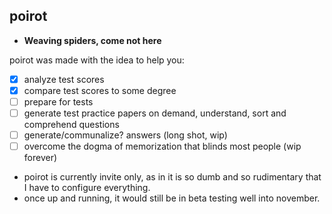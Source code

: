 ## poirot
- **Weaving spiders, come not here**

poirot was made with the idea to help you:
- [x] analyze test scores
- [x] compare test scores to some degree
- [ ] prepare for tests
- [ ] generate test practice papers on demand, understand, sort and comprehend questions
- [ ] generate/communalize? answers (long shot, wip)
- [ ] overcome the dogma of memorization that blinds most people (wip forever)

- poirot is currently invite only, as in it is so dumb and so rudimentary that I have to configure everything.
- once up and running, it would still be in beta testing well into november.
